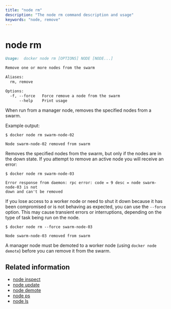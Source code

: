 ```yaml
---
title: "node rm"
description: "The node rm command description and usage"
keywords: "node, remove"
---
```


<!-- This file is maintained within the docker/docker Github
     repository at https://github.com/docker/docker/. Make all
     pull requests against that repo. If you see this file in
     another repository, consider it read-only there, as it will
     periodically be overwritten by the definitive file. Pull
     requests which include edits to this file in other repositories
     will be rejected.
-->

# node rm

```markdown
Usage:	docker node rm [OPTIONS] NODE [NODE...]

Remove one or more nodes from the swarm

Aliases:
  rm, remove

Options:
  -f, --force   Force remove a node from the swarm
      --help    Print usage
```

When run from a manager node, removes the specified nodes from a swarm.


Example output:

```nohighlight
$ docker node rm swarm-node-02

Node swarm-node-02 removed from swarm
```

Removes the specified nodes from the swarm, but only if the nodes are in the
down state. If you attempt to remove an active node you will receive an error:

```nohighlight
$ docker node rm swarm-node-03

Error response from daemon: rpc error: code = 9 desc = node swarm-node-03 is not
down and can't be removed
```

If you lose access to a worker node or need to shut it down because it has been
compromised or is not behaving as expected, you can use the `--force` option.
This may cause transient errors or interruptions, depending on the type of task
being run on the node.

```nohighlight
$ docker node rm --force swarm-node-03

Node swarm-node-03 removed from swarm
```

A manager node must be demoted to a worker node (using `docker node demote`)
before you can remove it from the swarm.

## Related information

* [node inspect](node_inspect.md)
* [node update](node_update.md)
* [node demote](node_demote.md)
* [node ps](node_ps.md)
* [node ls](node_ls.md)
